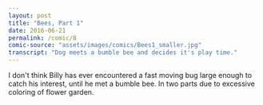 ```yaml
---
layout: post
title: "Bees, Part 1"
date: 2016-06-21
permalink: /comic/8
comic-source: "assets/images/comics/Bees1_smaller.jpg"
transcript: "Dog meets a bumble bee and decides it's play time."
---
```


I don't think Billy has ever encountered a fast moving bug large enough to catch his interest, until he met a bumble bee.  In two parts due to excessive coloring of flower garden.
